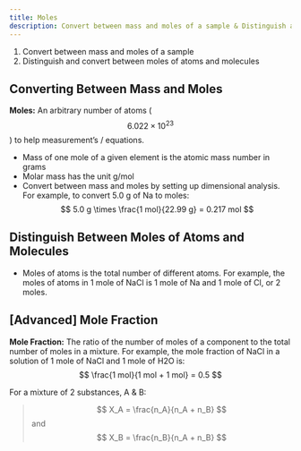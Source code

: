 ```yaml
---
title: Moles
description: Convert between mass and moles of a sample & Distinguish and convert between moles of atoms and molecules
---
```

1. Convert between mass and moles of a sample
2. Distinguish and convert between moles of atoms and molecules

## Converting Between Mass and Moles
**Moles:** An arbitrary number of atoms ($$6.022 \times 10^23$$) to help measurement’s / equations.

- Mass of one mole of a given element is the atomic mass number in grams
- Molar mass has the unit g/mol
- Convert between mass and moles by setting up dimensional analysis. For example, to convert 5.0 g of Na to moles: $$ 5.0 g \times \frac{1 mol}{22.99 g} = 0.217 mol $$

## Distinguish Between Moles of Atoms and Molecules
- Moles of atoms is the total number of different atoms. For example, the moles of atoms in 1 mole of NaCl is 1 mole of Na and 1 mole of Cl, or 2 moles.

## [Advanced] Mole Fraction

**Mole Fraction:** The ratio of the number of moles of a component to the total number of moles in a mixture. For example, the mole fraction of NaCl in a solution of 1 mole of NaCl and 1 mole of H2O is: $$ \frac{1 mol}{1 mol + 1 mol} = 0.5 $$

For a mixture of 2 substances, A & B:

> $$ X_A = \frac{n_A}{n_A + n_B} $$ and $$ X_B = \frac{n_B}{n_A + n_B} $$